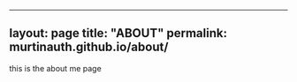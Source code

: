 -------------------------------------------
layout: page
title: "ABOUT"
permalink: murtinauth.github.io/about/
------------------------------------------
this is the about me page
